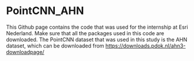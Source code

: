 # PointCNN_AHN

This Github page contains the code that was used for the internship at Esri Nederland. Make sure that all the packages used in this code are downloaded. The PointCNN dataset that was used in this study is the AHN dataset, which can be downloaded from https://downloads.pdok.nl/ahn3-downloadpage/ 
